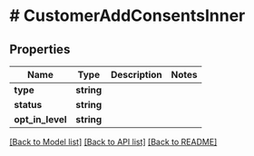 # # CustomerAddConsentsInner

## Properties

Name | Type | Description | Notes
------------ | ------------- | ------------- | -------------
**type** | **string** |  |
**status** | **string** |  |
**opt_in_level** | **string** |  |

[[Back to Model list]](../../README.md#models) [[Back to API list]](../../README.md#endpoints) [[Back to README]](../../README.md)

